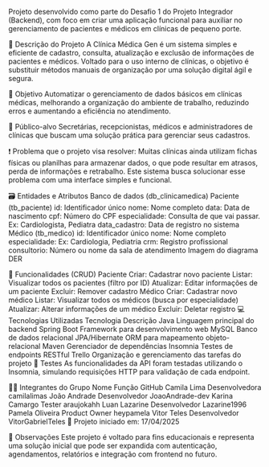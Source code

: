 Projeto desenvolvido como parte do Desafio 1 do Projeto Integrador (Backend), com foco em criar uma aplicação funcional para auxiliar no gerenciamento de pacientes e médicos em clínicas de pequeno porte.

🏥 Descrição do Projeto
A Clínica Médica Gen é um sistema simples e eficiente de cadastro, consulta, atualização e exclusão de informações de pacientes e médicos. Voltado para o uso interno de clínicas, o objetivo é substituir métodos manuais de organização por uma solução digital ágil e segura.

🎯 Objetivo
Automatizar o gerenciamento de dados básicos em clínicas médicas, melhorando a organização do ambiente de trabalho, reduzindo erros e aumentando a eficiência no atendimento.

👥 Público-alvo
Secretárias, recepcionistas, médicos e administradores de clínicas que buscam uma solução prática para gerenciar seus cadastros.

❗ Problema que o projeto visa resolver:
Muitas clínicas ainda utilizam fichas físicas ou planilhas para armazenar dados, o que pode resultar em atrasos, perda de informações e retrabalho. Este sistema busca solucionar esse problema com uma interface simples e funcional.

🗃️ Entidades e Atributos
Banco de dados (db_clinicamedica)
Paciente (tb_paciente)
id: Identificador único
nome: Nome completo
data: Data de nascimento
cpf: Número do CPF
especialidade: Consulta de que vai passar. Ex: Cardiologista, Pediatra
data_cadastro: Data de registro no sistema
Médico (tb_medico)
id: Identificador único
nome: Nome completo
especialidade: Ex: Cardiologia, Pediatria
crm: Registro profissional
consultorio: Número ou nome da sala de atendimento
Imagem do diagrama DER

🔧 Funcionalidades (CRUD)
Paciente
Criar: Cadastrar novo paciente
Listar: Visualizar todos os pacientes (filtro por ID)
Atualizar: Editar informações de um paciente
Excluir: Remover cadastro
Médico
Criar: Cadastrar novo médico
Listar: Visualizar todos os médicos (busca por especialidade)
Atualizar: Alterar informações de um médico
Excluir: Deletar registro
💻 Tecnologias Utilizadas
Tecnologia	Descrição
Java	Linguagem principal do backend
Spring Boot	Framework para desenvolvimento web
MySQL	Banco de dados relacional
JPA/Hibernate	ORM para mapeamento objeto-relacional
Maven	Gerenciador de dependências
Insomnia	Testes de endpoints RESTful
Trello	Organização e gerenciamento das tarefas do projeto
🧪 Testes
As funcionalidades da API foram testadas utilizando o Insomnia, simulando requisições HTTP para validação de cada endpoint.

👨‍💻 Integrantes do Grupo
Nome	Função	GitHub
Camila Lima	Desenvolvedora	camilalimas
João Andrade	Desenvolvedor	JoaoAndrade-dev
Karina Camargo	Tester	araujokahh
Luan Lazarine	Desenvolvedor	Lazarine1996
Pamela Oliveira	Product Owner	heypamela
Vitor Teles	Desenvolvedor	VitorGabrielTeles
📅 Projeto iniciado em: 17/04/2025

📌 Observações
Este projeto é voltado para fins educacionais e representa uma solução inicial que pode ser expandida com autenticação, agendamentos, relatórios e integração com frontend no futuro.
